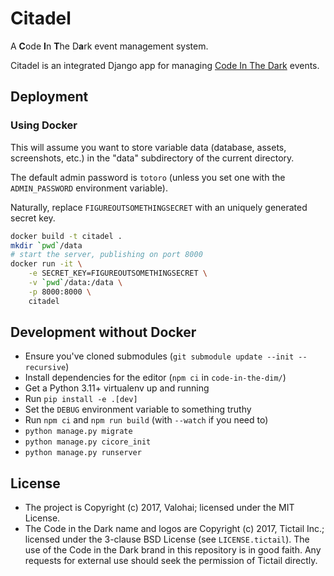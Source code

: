 # Citadel

A **C**ode **I**n **T**he D**a**rk event management system.

Citadel is an integrated Django app for managing [Code In The Dark][citd] events.

## Deployment

### Using Docker

This will assume you want to store variable data
(database, assets, screenshots, etc.)
in the "data" subdirectory of the current directory.

The default admin password is `totoro` (unless you set
one with the `ADMIN_PASSWORD` environment variable).

Naturally, replace `FIGUREOUTSOMETHINGSECRET` with
an uniquely generated secret key.

```bash
docker build -t citadel .
mkdir `pwd`/data
# start the server, publishing on port 8000
docker run -it \
    -e SECRET_KEY=FIGUREOUTSOMETHINGSECRET \
    -v `pwd`/data:/data \
    -p 8000:8000 \
    citadel
```

## Development without Docker

- Ensure you've cloned submodules (`git submodule update --init --recursive`)
- Install dependencies for the editor (`npm ci` in `code-in-the-dim/`)
- Get a Python 3.11+ virtualenv up and running
- Run `pip install -e .[dev]`
- Set the `DEBUG` environment variable to something truthy
- Run `npm ci` and `npm run build` (with `--watch` if you need to)
- `python manage.py migrate`
- `python manage.py cicore_init`
- `python manage.py runserver`

## License

- The project is Copyright (c) 2017, Valohai; licensed under the MIT License.
- The Code in the Dark name and logos are Copyright (c) 2017, Tictail Inc.;
  licensed under the 3-clause BSD License (see `LICENSE.tictail`).
  The use of the Code in the Dark brand in this repository is in good faith.
  Any requests for external use should seek the permission of Tictail directly.

[citd]: http://codeinthedark.com/
[citdedit]: https://github.com/codeinthedark/editor
